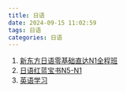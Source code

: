 ```yaml
---
title: 日语
date: 2024-09-15 11:02:59
tags: 日语
categories: 日语
---
```



1. [新东方日语零基础直达N1全程班](https://pan.baidu.com/s/1KWzjpQ8vppGn-lPrftLkWA?pwd=ahhh#list/path=%2F)
2. [日语红蓝宝书N5-N1](https://pan.quark.cn/s/24fd63e0dc28#/list/share)
3. [英语学习](https://www.englishclub.com/)
